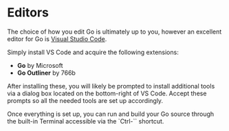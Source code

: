 # Editors
The choice of how you edit Go is ultimately up to you, however an excellent editor for Go is [Visual Studio Code](https://code.visualstudio.com/).

Simply install VS Code and acquire the following extensions:

  * **Go** by Microsoft
  * **Go Outliner** by 766b

After installing these, you will likely be prompted to install additional tools via a dialog box located on the bottom-right of VS Code. Accept these prompts so all the needed tools are set up accordingly.

Once everything is set up, you can run and build your Go source through the built-in Terminal accessible via the `Ctrl-\`` shortcut.
